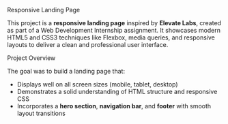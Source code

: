 Responsive Landing Page

This project is a **responsive landing page** inspired by **Elevate Labs**, created as part of a Web Development Internship assignment. It showcases modern HTML5 and CSS3 techniques like Flexbox, media queries, and responsive layouts to deliver a clean and professional user interface.

Project Overview

The goal was to build a landing page that:
- Displays well on all screen sizes (mobile, tablet, desktop)
- Demonstrates a solid understanding of HTML structure and responsive CSS
- Incorporates a **hero section**, **navigation bar**, and **footer** with smooth layout transitions

